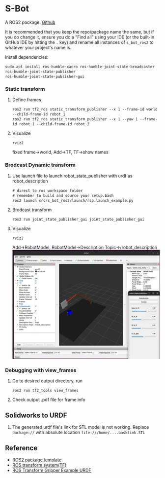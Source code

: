 # S-Bot

A ROS2 package. [Github](https://github.com/Oct19/s_bot)

It is recommended that you keep the repo/package name the same, but if you do change it, ensure you do a "Find all" using your IDE (or the built-in GitHub IDE by hitting the `.` key) and rename all instances of `s_bot_ros2` to whatever your project's name is.

Install dependencies:

```
sudo apt install ros-humble-xacro ros-humble-joint-state-broadcaster
ros-humble-joint-state-publisher
ros-humble-joint-state-publisher-gui
```

### Static transform

1. Define frames

   ```
   ros2 run tf2_ros static_transform_publisher --x 1 --frame-id world --child-frame-id robot_1
   ros2 run tf2_ros static_transform_publisher --x 1 --yaw 1 --frame-id robot_1 --child-frame-id robot_2
   ```
2. Visualize

   ```
   rviz2
   ```

   fixed frame->world, Add->TF, TF->show names

### Brodcast Dynamic transform

1. Use launch file to launch robot_state_publisher with urdf as robot_description

   ```
   # direct to ros workspace folder
   # remember to build and source your setup.bash
   ros2 launch src/s_bot_ros2/launch/rsp.launch_example.py
   ```
2. Brodcast transform

   ```
   ros2 run joint_state_publisher_gui joint_state_publisher_gui
   ```
3. Visualize

   ```
   rviz2
   ```

   Add->RobotModel, RobotModel->Description Topic->/robot_description
   ![rviz2](./result/rviz2.png)

### Debugging with view_frames

1. Go to desired output directory, run

   ```
   ros2 run tf2_tools view_frames
   ```
2. Check output .pdf file for frame info

## Solidworks to URDF

1. The generated urdf file's link for STL model is not working. Replace `package://` with absolute location `file:///home/....basklink.STL`

## Reference

* [ROS2 package template](https://github.com/joshnewans/my_bot)
* [ROS transform system(TF)](https://youtu.be/QyvHhY4Y_Y8)
* [ROS Transform Gripper Example URDF](https://gist.github.com/joshnewans/69cb8a049fb4606b0a6bdecd6933164e)
